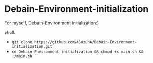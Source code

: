 # Debain-Environment-initialization

For myself, Debain-Environment initialization:)

shell:

- `git clone https://github.com/ASuzuhA/Debain-Environment-initialization.git`
- `cd Debain-Environment-initialization && chmod +x main.sh && ./main.sh`
